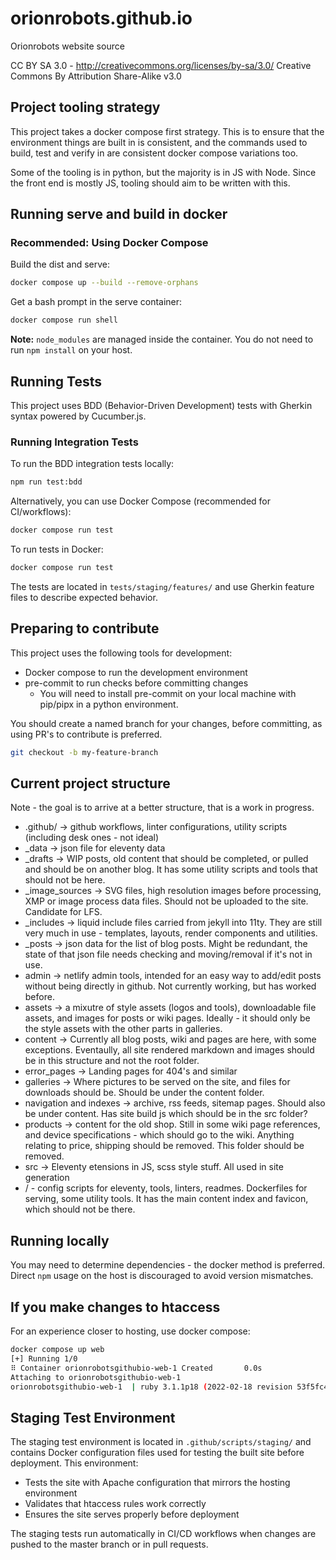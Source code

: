 # orionrobots.github.io

Orionrobots website source

CC BY SA 3.0 - <http://creativecommons.org/licenses/by-sa/3.0/>
Creative Commons By Attribution Share-Alike v3.0

## Project tooling strategy

This project takes a docker compose first strategy. This is to ensure that the environment things are built in is consistent, and the commands used to build, test and verify in are consistent docker compose variations too.

Some of the tooling is in python, but the majority is in JS with Node. Since the front end is mostly JS, tooling should aim to be written with this.

## Running serve and build in docker


### Recommended: Using Docker Compose

Build the dist and serve:
```bash
docker compose up --build --remove-orphans
```

Get a bash prompt in the serve container:
```bash
docker compose run shell
```

**Note:** `node_modules` are managed inside the container. You do not need to run `npm install` on your host.

## Running Tests

This project uses BDD (Behavior-Driven Development) tests with Gherkin syntax powered by Cucumber.js.

### Running Integration Tests

To run the BDD integration tests locally:
```bash
npm run test:bdd
```

Alternatively, you can use Docker Compose (recommended for CI/workflows):
```bash
docker compose run test
```

To run tests in Docker:
```bash
docker compose run test
```

The tests are located in `tests/staging/features/` and use Gherkin feature files to describe expected behavior.

## Preparing to contribute

This project uses the following tools for development:

- Docker compose to run the development environment
- pre-commit to run checks before committing changes
    - You will need to install pre-commit on your local machine with pip/pipx in a python environment.

You should create a named branch for your changes, before committing, as using PR's to contribute is preferred.

```bash
git checkout -b my-feature-branch
```

## Current project structure

Note - the goal is to arrive at a better structure, that is a work in progress.

- .github/ -> github workflows, linter configurations, utility scripts (including desk ones - not ideal)
- _data -> json file for eleventy data
- _drafts -> WIP posts, old content that should be completed, or pulled and should be on another blog. It has some utility scripts and tools that should not be here.
- _image_sources -> SVG files, high resolution images before processing, XMP or image process data files. Should not be uploaded to the site. Candidate for LFS.
- _includes -> liquid include files carried from jekyll into 11ty. They are still very much in use - templates, layouts, render components and utilities.
- _posts -> json data for the list of blog posts. Might be redundant, the state of that json file needs checking and moving/removal if it's not in use.
- admin -> netlify admin tools, intended for an easy way to add/edit posts without being directly in github. Not currently working, but has worked before.
- assets -> a mixutre of style assets (logos and tools), downloadable file assets, and images for posts or wiki pages. Ideally - it should only be the style assets with the other parts in galleries.
- content -> Currently all blog posts, wiki and pages are here, with some exceptions. Eventaully, all site rendered markdown and images should be in this structure and not the root folder.
- error_pages -> Landing pages for 404's and similar
- galleries -> Where pictures to be served on the site, and files for downloads should be. Should be under the content folder.
- navigation and indexes -> archive, rss feeds, sitemap pages. Should also be under content. Has site build js which should be in the src folder?
- products -> content for the old shop. Still in some wiki page references, and device specifications - which should go to the wiki. Anything relating to price, shipping should be removed. This folder should be removed.
- src -> Eleventy etensions in JS, scss style stuff. All used in site generation
- / - config scripts for eleventy, tools, linters, readmes. Dockerfiles for serving, some utility tools. It has the main content index and favicon, which should not be there.

## Running locally

You may need to determine dependencies - the docker method is preferred. Direct `npm` usage on the host is discouraged to avoid version mismatches.

## If you make changes to htaccess

For an experience closer to hosting, use docker compose:

```bash
docker compose up web
[+] Running 1/0
⠿ Container orionrobotsgithubio-web-1 Created       0.0s
Attaching to orionrobotsgithubio-web-1
orionrobotsgithubio-web-1  | ruby 3.1.1p18 (2022-02-18 revision 53f5fc4236) [x86_64-linux-musl]
```

## Staging Test Environment

The staging test environment is located in `.github/scripts/staging/` and contains Docker configuration files used for testing the built site before deployment. This environment:

- Tests the site with Apache configuration that mirrors the hosting environment
- Validates that htaccess rules work correctly
- Ensures the site serves properly before deployment

The staging tests run automatically in CI/CD workflows when changes are pushed to the master branch or in pull requests.

